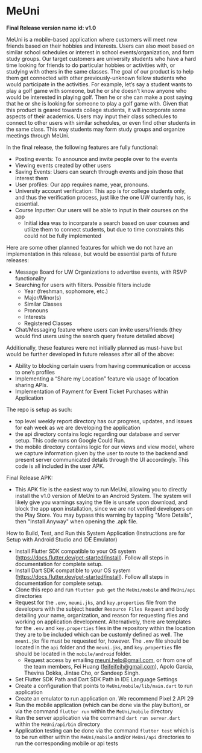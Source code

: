 # MeUni

**Final Release version name id: v1.0**

MeUni is a mobile-based application where customers will meet new friends based on their hobbies and interests. Users can also meet based on similar school schedules or interest in school events/organization, and form study groups. Our target customers are university students who have a hard time looking for friends to do particular hobbies or activities with, or studying with others in the same classes. The goal of our product is to help them get connected with other previously-unknown fellow students who would participate in the activities. For example, let’s say a student wants to play a golf game with someone, but he or she doesn’t know anyone who would be interested in playing golf. Then he or she can make a post saying that he or she is looking for someone to play a golf game with. Given that this product is geared towards college students, it will incorporate some aspects of their academics. Users may input their class schedules to connect to other users with similar schedules, or even find other students in the same class. This way students may form study groups and organize meetings through MeUni.

In the final release, the following features are fully functional:
- Posting events: To announce and invite people over to the events
- Viewing events created by other users
- Saving Events: Users can search through events and join those that interest them
- User profiles: Our app requires name, year, pronouns. 
- University account verification: This app is for college students only, and thus the verification process, just like the one UW currently has, is essential.
- Course Inputter: Our users will be able to input in their courses on the app
  - Initial idea was to incorparate a search based on user courses and utilize them to connect students, but due to time constraints this could not be fully implemented

Here are some other planned features for which we do not have an implementation in this release, but would be essential parts of future releases:
- Message Board for UW Organizations to advertise events, with RSVP functionality
- Searching for users with filters. Possible filters include
  - Year (freshman, sophomore, etc.)
  - Major/Minor(s)
  - Similar Classes
  - Pronouns
  - Interests
  - Registered Classes 
- Chat/Messaging feature where users can invite users/friends (they would find users using the search query feature detailed above)

Additionally, these features were not initially planned as must-have but would be further developed in future releases after all of the above:
- Ability to blocking certain users from having communication or access to one’s profiles
- Implementing a “Share my Location” feature via usage of location sharing APIs.
- Implementation of Payment for Event Ticket Purchases within Application

The repo is setup as such:
- top level weekly report directory has our progress, updates, and issues for eah week as we are developing the application
- the api directory contains logic regarding our database and server setup. This code runs on Google Could Run.
- the mobile directory contains logic for our views and view model, where we capture information given by the user to route to the backend and present server communicated details through the UI accordingly. This code is all included in the user APK.

Final Release APK:
- This APK file is the easiest way to run MeUni, allowing you to directly install the v1.0 version of MeUni to an Android System. The system will likely give you warnings saying the file is unsafe upon download, and block the app upon installation, since we are not verified developers on the Play Store. You may bypass this warning by tapping "More Details", then "Install Anyway" when opening the .apk file.

How to Build, Test, and Run this System Application (Instructions are for Setup with Android Studio and IDE Emulator)
- Install Flutter SDK compatible to your OS system (https://docs.flutter.dev/get-started/install). Follow all steps in documentation for complete setup.
- Install Dart SDK compatible to your OS system (https://docs.flutter.dev/get-started/install). Follow all steps in documentation for complete setup.
- Clone this repo and run `flutter pub get` the `MeUni/mobile` and `MeUni/api` directories
- Request for the `.env`, `meuni.jks`, and `key.properties` file from the developers with the subject header `Resource Files Request` and body detailing your name, organization, and reason for requesting files and working on application development. Alternatively, there are templates for the `.env` and `key.properties` files in the repository within the location they are to be included which can be customly defined as well. The `meuni.jks` file must be requested for, however. The `.env` file should be located in the `api` folder and the `meuni.jks`, and `key.properties` file should be located in the `mobile/android` folder.
    - Request access by emailing meuni.help@gmail.com, or from one of the team members, Fei Huang (feifeifeih@gmail.com), Apolo Garcia, Thevina Dokka, Jintae Cho, or Sandeep Singh.
- Set Flutter SDK Path and Dart SDK Path in IDE Language Settings
- Create a configuration that points to `MeUni/mobile/lib/main.dart` to run application
- Create an emulator to run application on. We recommend Pixel 2 API 29
- Run the mobile application (which can be done via the play button), or via the command `flutter run` within the `MeUni/mobile` directory
- Run the server application via the command `dart run server.dart` within the `MeUni/api/bin` directory
- Application testing can be done via the command `flutter test` which is to be run either within the `MeUni/mobile` and/or `MeUni/api` directories to run the corresponding mobile or api tests

